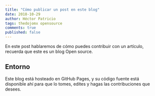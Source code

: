 ```yaml
---
title: "Cómo publicar un post en este blog"
date: 2018-10-29
author: Héctor Patricio
tags: thedojomx opensource
comments: true
published: false
---
```


En este post hablaremos de cómo puedes contribuir con un artículo, recuerda que este es un blog Open source.

## Entorno

Este blog está hosteado en GitHub Pages, y su código fuente está disponible ahí para que lo
tomes, edites y hagas las contribuciones que desees.